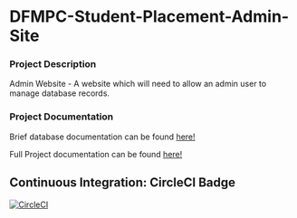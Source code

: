 # DFMPC-Student-Placement-Admin-Site

### Project Description
Admin Website - A website which will need to allow an admin user to manage database records.

### Project Documentation

Brief database documentation can be found [here!](https://github.com/Software-Design-2022/DFMPC-Admin-Access/wiki) 

Full Project documentation can be found [here!](https://github.com/Software-Design-2022/DFMPC-Student-Placement-System/wiki) 


## Continuous Integration: CircleCI Badge

[![CircleCI](https://circleci.com/gh/Software-Design-2022/DFMPC-Admin-Access/tree/master.svg?style=svg)](https://circleci.com/gh/Software-Design-2022/DFMPC-Admin-Access/tree/master)



